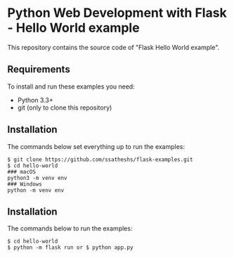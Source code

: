 # Python Web Development with Flask - Hello World example

This repository contains the source code of "Flask Hello World example".

## Requirements
To install and run these examples you need:

- Python 3.3+
- git (only to clone this repository)

## Installation
The commands below set everything up to run the examples:
```
$ git clone https://github.com/ssatheshs/flask-examples.git 
$ cd hello-world
### macOS
python3 -m venv env
### Windows
python -m venv env
```
## Installation
The commands below to run the examples:
```
$ cd hello-world
$ python -m flask run or $ python app.py
```
